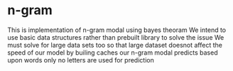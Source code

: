 # n-gram

This is implementation of n-gram modal using bayes theoram
We intend to use basic data structures rather than prebuilt library to solve the issue
We must solve for large data sets too so that large dataset doesnot affect the speed of our model by builing caches
our n-gram modal predicts based upon words only no letters are used for prediction
